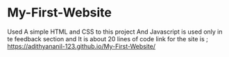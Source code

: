 # My-First-Website
Used A simple HTML and CSS to this project
And Javascript is used only in te feedback section and It is about 20 lines of code
link for the site is ; https://adithyananil-123.github.io/My-First-Website/


